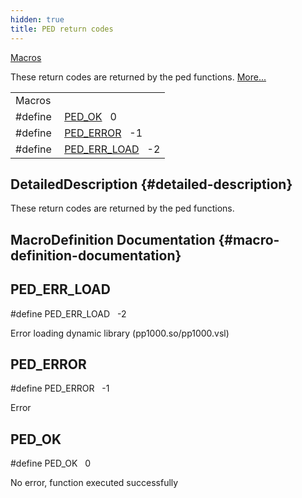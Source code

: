 ```yaml
---
hidden: true
title: PED return codes
---
```


[Macros](#define-members)

These return codes are returned by the ped functions. [More\...](#details)

|          |                                                          |
|----------|----------------------------------------------------------|
| Macros   |                                                          |
| #define  | [PED_OK](#ga554b92063910b0a4149bb5d59fb62af3)   0        |
| #define  | [PED_ERROR](#ga07ea4d4fee5bde6444f6b3d28bbc59b5)   -1    |
| #define  | [PED_ERR_LOAD](#ga32914a81dec6b55185b81e4bf63d97be)   -2 |

## DetailedDescription {#detailed-description}

These return codes are returned by the ped functions.

## MacroDefinition Documentation {#macro-definition-documentation}

## PED_ERR_LOAD <a href="#ga32914a81dec6b55185b81e4bf63d97be" id="ga32914a81dec6b55185b81e4bf63d97be"></a>

<p>#define PED_ERR_LOAD   -2</p>

Error loading dynamic library (pp1000.so/pp1000.vsl)

## PED_ERROR <a href="#ga07ea4d4fee5bde6444f6b3d28bbc59b5" id="ga07ea4d4fee5bde6444f6b3d28bbc59b5"></a>

<p>#define PED_ERROR   -1</p>

Error

## PED_OK <a href="#ga554b92063910b0a4149bb5d59fb62af3" id="ga554b92063910b0a4149bb5d59fb62af3"></a>

<p>#define PED_OK   0</p>

No error, function executed successfully
